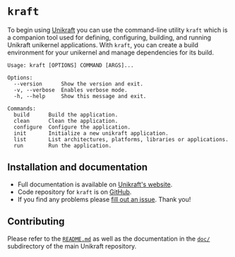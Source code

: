 # `kraft` 

To begin using [Unikraft](https://unikraft.org>) you can use the command-line
utility `kraft`  which is a companion tool used for defining, configuring,
building, and running Unikraft unikernel applications.  With `kraft`, you can
create a build environment for your unikernel and manage dependencies for its
build.

```
Usage: kraft [OPTIONS] COMMAND [ARGS]...

Options:
  --version      Show the version and exit.
  -v, --verbose  Enables verbose mode.
  -h, --help     Show this message and exit.

Commands:
  build      Build the application.
  clean      Clean the application.
  configure  Configure the application.
  init       Initialize a new unikraft application.
  list       List architectures, platforms, libraries or applications.
  run        Run the application.
```

## Installation and documentation

* Full documentation is available on [Unikraft's website](https://docs.unikraft.org).
* Code repository for `kraft` is on [GitHub](https://github.com/unikraft/tools).
* If you find any problems please [fill out an issue](https://github.com/unikraft/tools/issues/new/choose). Thank you!

## Contributing

Please refer to the [`README.md`](https://github.com/unikraft/unikraft/blob/master/README.md)
as well as the documentation in the [`doc/`](https://github.com/unikraft/unikraft/tree/master/doc)
subdirectory of the main Unikraft repository.